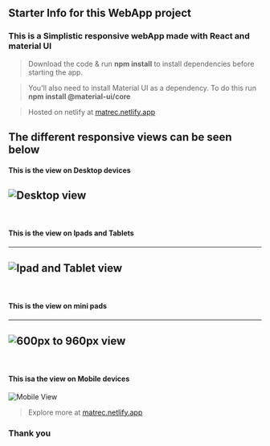 ## Starter Info for this WebApp project

### This is a Simplistic responsive webApp made with React and material UI

> Download the code & run **npm install** to install dependencies before starting the app.

> You'll also need to install Material UI as a dependency. To do this run **npm install @material-ui/core**

> Hosted on netlify at [matrec.netlify.app](https://matrec.netlify.app)
 
## The different responsive views can be seen below

#### This is the view on Desktop devices 
![Desktop view](https://user-images.githubusercontent.com/24590667/166195679-31e0aeda-957a-4311-9778-e647656ce37f.JPG)
---
</br>

#### This is the view on Ipads and Tablets
---
![Ipad and Tablet view](https://user-images.githubusercontent.com/24590667/166195687-18491b06-c494-428e-bdd6-7ac35ce8e294.JPG)
---
</br>

#### This is the view on mini pads
---
![600px to 960px view](https://user-images.githubusercontent.com/24590667/166195691-058bb99d-1b3f-4f50-b6ba-b3fb52f973c9.JPG)
---
</br>

#### This isa the view on Mobile devices
![Mobile View](https://user-images.githubusercontent.com/24590667/166195699-dce1e760-307c-4a44-b177-cd78b64825a4.JPG)


> Explore more at [matrec.netlify.app](https://matrec.netlify.app)

### Thank you

